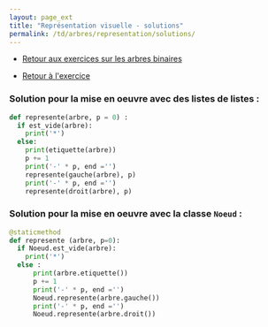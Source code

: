 ```yaml
---
layout: page_ext
title: "Représentation visuelle - solutions"
permalink: /td/arbres/representation/solutions/
---
```


- [Retour aux exercices sur les arbres binaires](../../)

- [Retour à l'exercice](../)

### Solution pour la mise en oeuvre avec des listes de listes :

```python
def represente(arbre, p = 0) :
  if est_vide(arbre): 
    print('*')
  else:
    print(etiquette(arbre))
    p += 1
    print('-' * p, end ='')
    represente(gauche(arbre), p)
    print('-' * p, end ='')
    represente(droit(arbre), p)
```

### Solution pour la mise en oeuvre avec la classe `Noeud` :

```python
@staticmethod
def represente (arbre, p=0):
  if Noeud.est_vide(arbre):
    print('*')
  else :
      print(arbre.etiquette())
      p += 1
      print('-' * p, end ='')
      Noeud.represente(arbre.gauche())
      print('-' * p, end ='')
      Noeud.represente(arbre.droit())
```